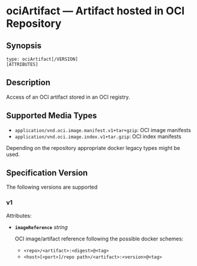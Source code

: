# ociArtifact — Artifact hosted in OCI Repository

## Synopsis

```
type: ociArtifact[/VERSION]
[ATTRIBUTES]
```

## Description
Access of an OCI artifact stored in an OCI registry.

## Supported Media Types

- `application/vnd.oci.image.manifest.v1+tar+gzip`: OCI image manifests
- `application/vnd.oci.image.index.v1+tar.gzip`: OCI index manifests

Depending on the repository appropriate docker legacy types might be used.

## Specification Version

The following versions are supported

### v1

Attributes:

- **`imageReference`** *string*

  OCI image/artifact reference following the possible docker schemes:
    - `<repo>/<artifact>:<digest>@<tag>`
    - `<host>[<port>]/repo path>/<artifact>:<version>@<tag>`

